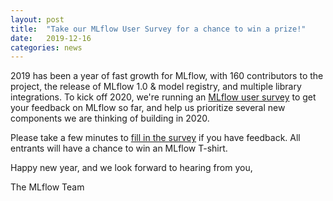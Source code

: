 ```yaml
---
layout: post
title:  "Take our MLflow User Survey for a chance to win a prize!"
date:   2019-12-16
categories: news
---
```


2019 has been a year of fast growth for MLflow, with 160 contributors to the project, the release of MLflow 1.0 & model registry, and multiple library integrations.
To kick off 2020, we're running an [MLflow user survey](https://forms.gle/eybQPUdVGS7V4GDL8) to get your feedback on MLflow so far, and help us prioritize several new components we are thinking of building in 2020.

Please take a few minutes to [fill in the survey](https://forms.gle/eybQPUdVGS7V4GDL8) if you have feedback.
All entrants will have a chance to win an MLflow T-shirt.

Happy new year, and we look forward to hearing from you,

The MLflow Team
